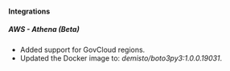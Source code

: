 
#### Integrations
##### AWS - Athena (Beta)
- Added support for GovCloud regions.
- Updated the Docker image to: *demisto/boto3py3:1.0.0.19031*.
